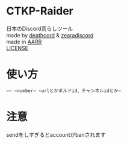 # CTKP-Raider
日本のDiscord荒らしツール<br>
made by [deathcord](https://github.com/Deathcord) & [zearadiscord](https://github.com/zearadiscord)<br>
made in [AARR](https://discord.gg/xYJr7bcWug)<br>
[LICENSE](LICENSE)
# 使い方
```sh
>> <number> <urlとかギルドid、チャンネルidとか>
```
# 注意
sendをしすぎるとaccountがbanされます

